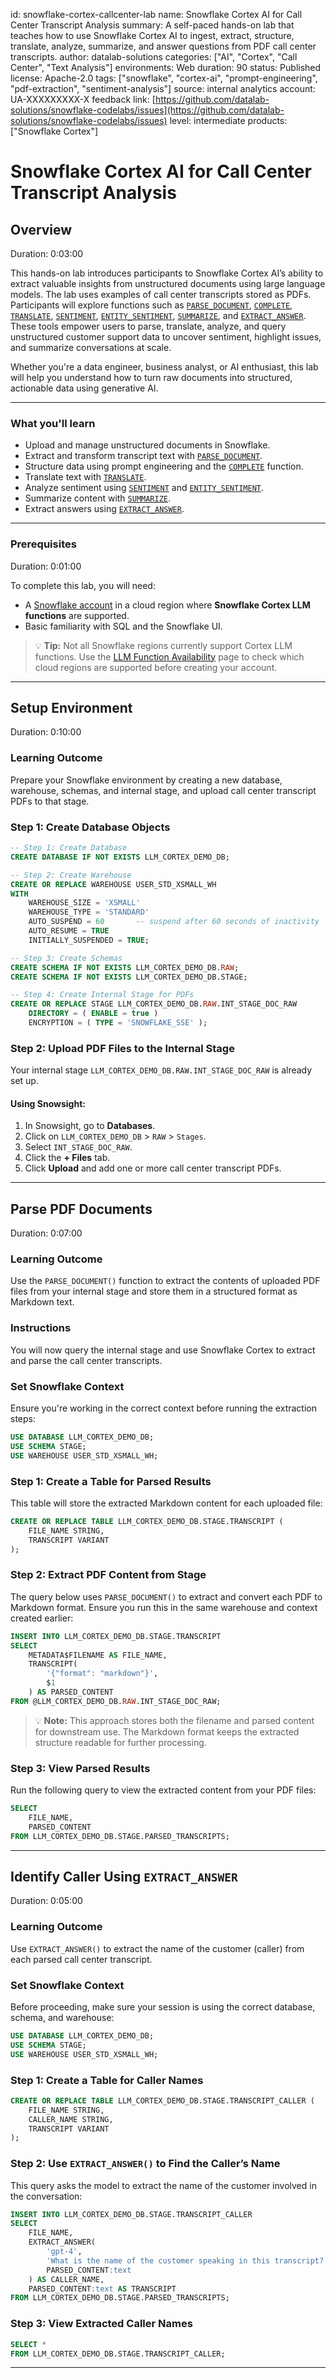id: snowflake-cortex-callcenter-lab
name: Snowflake Cortex AI for Call Center Transcript Analysis
summary: A self-paced hands-on lab that teaches how to use Snowflake Cortex AI to ingest, extract, structure, translate, analyze, summarize, and answer questions from PDF call center transcripts.
author: datalab-solutions
categories: \["AI", "Cortex", "Call Center", "Text Analysis"]
environments: Web
duration: 90
status: Published
license: Apache-2.0
tags: \["snowflake", "cortex-ai", "prompt-engineering", "pdf-extraction", "sentiment-analysis"]
source: internal
analytics account: UA-XXXXXXXXX-X
feedback link: [https://github.com/datalab-solutions/snowflake-codelabs/issues](https://github.com/datalab-solutions/snowflake-codelabs/issues)
level: intermediate
products: \["Snowflake Cortex"]

# Snowflake Cortex AI for Call Center Transcript Analysis

## Overview

Duration: 0:03:00

This hands-on lab introduces participants to Snowflake Cortex AI’s ability to extract valuable insights from unstructured documents using large language models. The lab uses examples of call center transcripts stored as PDFs. Participants will explore functions such as [`PARSE_DOCUMENT`](https://docs.snowflake.com/en/sql-reference/functions/parse_document), [`COMPLETE`](https://docs.snowflake.com/en/sql-reference/functions/complete), [`TRANSLATE`](https://docs.snowflake.com/en/sql-reference/functions/translate), [`SENTIMENT`](https://docs.snowflake.com/en/sql-reference/functions/sentiment), [`ENTITY_SENTIMENT`](https://docs.snowflake.com/en/sql-reference/functions/entity_sentiment), [`SUMMARIZE`](https://docs.snowflake.com/en/sql-reference/functions/summarize), and [`EXTRACT_ANSWER`](https://docs.snowflake.com/en/sql-reference/functions/extract_answer). These tools empower users to parse, translate, analyze, and query unstructured customer support data to uncover sentiment, highlight issues, and summarize conversations at scale.

Whether you're a data engineer, business analyst, or AI enthusiast, this lab will help you understand how to turn raw documents into structured, actionable data using generative AI.

---

### What you'll learn

* Upload and manage unstructured documents in Snowflake.
* Extract and transform transcript text with [`PARSE_DOCUMENT`](https://docs.snowflake.com/en/sql-reference/functions/parse_document).
* Structure data using prompt engineering and the [`COMPLETE`](https://docs.snowflake.com/en/sql-reference/functions/complete) function.
* Translate text with [`TRANSLATE`](https://docs.snowflake.com/en/sql-reference/functions/translate).
* Analyze sentiment using [`SENTIMENT`](https://docs.snowflake.com/en/sql-reference/functions/sentiment) and [`ENTITY_SENTIMENT`](https://docs.snowflake.com/en/sql-reference/functions/entity_sentiment).
* Summarize content with [`SUMMARIZE`](https://docs.snowflake.com/en/sql-reference/functions/summarize).
* Extract answers using [`EXTRACT_ANSWER`](https://docs.snowflake.com/en/sql-reference/functions/extract_answer).

---

### Prerequisites

Duration: 0:01:00

To complete this lab, you will need:

* A [Snowflake account](https://trial.snowflake.com/?owner=SPN-PID-452710) in a cloud region where **Snowflake Cortex LLM functions** are supported.
* Basic familiarity with SQL and the Snowflake UI.

> 💡 **Tip:** Not all Snowflake regions currently support Cortex LLM functions. Use the [LLM Function Availability](https://docs.snowflake.com/en/user-guide/snowflake-cortex-overview#llm-function-availability) page to check which cloud regions are supported before creating your account.

---

## Setup Environment

Duration: 0:10:00

### Learning Outcome

Prepare your Snowflake environment by creating a new database, warehouse, schemas, and internal stage, and upload call center transcript PDFs to that stage.

### Step 1: Create Database Objects

```sql
-- Step 1: Create Database
CREATE DATABASE IF NOT EXISTS LLM_CORTEX_DEMO_DB;

-- Step 2: Create Warehouse
CREATE OR REPLACE WAREHOUSE USER_STD_XSMALL_WH
WITH
    WAREHOUSE_SIZE = 'XSMALL'
    WAREHOUSE_TYPE = 'STANDARD'
    AUTO_SUSPEND = 60       -- suspend after 60 seconds of inactivity
    AUTO_RESUME = TRUE
    INITIALLY_SUSPENDED = TRUE;

-- Step 3: Create Schemas
CREATE SCHEMA IF NOT EXISTS LLM_CORTEX_DEMO_DB.RAW;
CREATE SCHEMA IF NOT EXISTS LLM_CORTEX_DEMO_DB.STAGE;

-- Step 4: Create Internal Stage for PDFs
CREATE OR REPLACE STAGE LLM_CORTEX_DEMO_DB.RAW.INT_STAGE_DOC_RAW
    DIRECTORY = ( ENABLE = true )
    ENCRYPTION = ( TYPE = 'SNOWFLAKE_SSE' );
```

### Step 2: Upload PDF Files to the Internal Stage

Your internal stage `LLM_CORTEX_DEMO_DB.RAW.INT_STAGE_DOC_RAW` is already set up.

#### Using Snowsight:

1. In Snowsight, go to **Databases**.
2. Click on `LLM_CORTEX_DEMO_DB` > `RAW` > `Stages`.
3. Select `INT_STAGE_DOC_RAW`.
4. Click the **+ Files** tab.
5. Click **Upload** and add one or more call center transcript PDFs.

---

## Parse PDF Documents

Duration: 0:07:00

### Learning Outcome

Use the `PARSE_DOCUMENT()` function to extract the contents of uploaded PDF files from your internal stage and store them in a structured format as Markdown text.

### Instructions

You will now query the internal stage and use Snowflake Cortex to extract and parse the call center transcripts.

### Set Snowflake Context

Ensure you're working in the correct context before running the extraction steps:

```sql
USE DATABASE LLM_CORTEX_DEMO_DB;
USE SCHEMA STAGE;
USE WAREHOUSE USER_STD_XSMALL_WH;
```

### Step 1: Create a Table for Parsed Results

This table will store the extracted Markdown content for each uploaded file:

```sql
CREATE OR REPLACE TABLE LLM_CORTEX_DEMO_DB.STAGE.TRANSCRIPT (
    FILE_NAME STRING,
    TRANSCRIPT VARIANT
);
```

### Step 2: Extract PDF Content from Stage

The query below uses `PARSE_DOCUMENT()` to extract and convert each PDF to Markdown format. Ensure you run this in the same warehouse and context created earlier:

```sql
INSERT INTO LLM_CORTEX_DEMO_DB.STAGE.TRANSCRIPT
SELECT
    METADATA$FILENAME AS FILE_NAME,
    TRANSCRIPT(
        '{"format": "markdown"}',
        $1
    ) AS PARSED_CONTENT
FROM @LLM_CORTEX_DEMO_DB.RAW.INT_STAGE_DOC_RAW;
```

> 💡 **Note:** This approach stores both the filename and parsed content for downstream use. The Markdown format keeps the extracted structure readable for further processing.

### Step 3: View Parsed Results

Run the following query to view the extracted content from your PDF files:

```sql
SELECT
    FILE_NAME,
    PARSED_CONTENT
FROM LLM_CORTEX_DEMO_DB.STAGE.PARSED_TRANSCRIPTS;
```
---

## Identify Caller Using `EXTRACT_ANSWER`

Duration: 0:05:00

### Learning Outcome

Use `EXTRACT_ANSWER()` to extract the name of the customer (caller) from each parsed call center transcript.

### Set Snowflake Context

Before proceeding, make sure your session is using the correct database, schema, and warehouse:

```sql
USE DATABASE LLM_CORTEX_DEMO_DB;
USE SCHEMA STAGE;
USE WAREHOUSE USER_STD_XSMALL_WH;
```

### Step 1: Create a Table for Caller Names

```sql
CREATE OR REPLACE TABLE LLM_CORTEX_DEMO_DB.STAGE.TRANSCRIPT_CALLER (
    FILE_NAME STRING,
    CALLER_NAME STRING,
    TRANSCRIPT VARIANT
);
```

### Step 2: Use `EXTRACT_ANSWER()` to Find the Caller’s Name

This query asks the model to extract the name of the customer involved in the conversation:

```sql
INSERT INTO LLM_CORTEX_DEMO_DB.STAGE.TRANSCRIPT_CALLER
SELECT
    FILE_NAME,
    EXTRACT_ANSWER(
        'gpt-4',
        'What is the name of the customer speaking in this transcript? Only return the name.',
        PARSED_CONTENT:text
    ) AS CALLER_NAME,
    PARSED_CONTENT:text AS TRANSCRIPT
FROM LLM_CORTEX_DEMO_DB.STAGE.PARSED_TRANSCRIPTS;
```

### Step 3: View Extracted Caller Names

```sql
SELECT *
FROM LLM_CORTEX_DEMO_DB.STAGE.TRANSCRIPT_CALLER;
```

---

